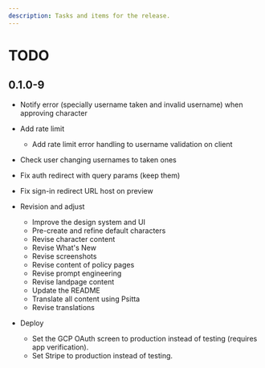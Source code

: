 ```yaml
---
description: Tasks and items for the release.
---
```


# TODO

## 0.1.0-9

- Notify error (specially username taken and invalid username) when approving character
- Add rate limit
  - Add rate limit error handling to username validation on client
- Check user changing usernames to taken ones
- Fix auth redirect with query params (keep them)
- Fix sign-in redirect URL host on preview

- Revision and adjust
  - Improve the design system and UI
  - Pre-create and refine default characters
  - Revise character content
  - Revise What's New
  - Revise screenshots
  - Revise content of policy pages
  - Revise prompt engineering
  - Revise landpage content
  - Update the README
  - Translate all content using Psitta
  - Revise translations
- Deploy
  - Set the GCP OAuth screen to production instead of testing (requires app verification).
  - Set Stripe to production instead of testing.
